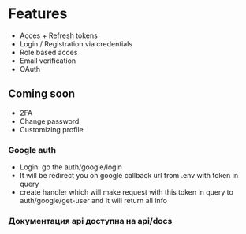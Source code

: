 # Features

- Acces + Refresh tokens
- Login / Registration via credentials
- Role based acces
- Email verification
- OAuth

## Coming soon

- 2FA
- Change password
- Customizing profile

### Google auth

- Login: go the auth/google/login
- It will be redirect you on google callback url from .env with token in query
- create handler which will make request with this token in query to auth/google/get-user and it will return all info

### Документация api доступна на api/docs
